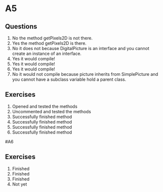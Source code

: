 # A5 
## Questions   
1. No the method getPixels2D is not there.  
2. Yes the method getPixels2D is there.  
3. No it does not because DigitalPicture is an interface and you cannot create an instance of an interface.  
4. Yes it would compile!  
5. Yes it would compile!  
6. Yes it would compile!
7. No it would not compile because picture inherits from SimplePicture and you cannot have a subclass variable hold a parent class.  

## Exercises  
1. Opened and tested the methods
2. Uncommented and tested the methods  
3. Successfully finished method
4. Successfully finished method
5. Successfully finished method  
6. Successfully finished method


#A6  
## Exercises  
1. Finished
2. Finished
3. Finished
4. Not yet